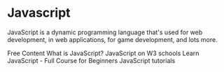 # Javascript
JavaScript is a dynamic programming language that's used for web development, in web applications, for game development, and lots more.

<ResourceGroupTitle>Free Content</ResourceGroupTitle>
<BadgeLink colorScheme='yellow' badgeText='Read' href='https://developer.mozilla.org/en-US/docs/Learn/JavaScript/First_steps/What_is_JavaScript'>What is JavaScript?</BadgeLink>
<BadgeLink colorScheme='green' badgeText='Learn' href='https://www.w3schools.com/js/'>JavaScript on W3 schools</BadgeLink>
<BadgeLink badgeText='Watch' href='https://www.youtube.com/watch?v=PkZNo7MFNFg'>Learn JavaScript - Full Course for Beginners</BadgeLink>
<BadgeLink badgeText='Watch' href='https://www.youtube.com/watch?v=W6NZfCO5SIk&t=1s'>JavaScript tutorials</BadgeLink>